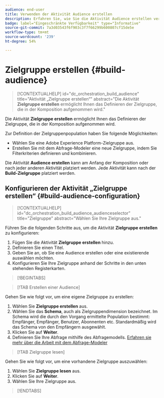 ```yaml
---
audience: end-user
title: Verwenden der Aktivität Audience erstellen
description: Erfahren Sie, wie Sie die Aktivität Audience erstellen verwenden
badge: label="Eingeschränkte Verfügbarkeit" type="Informative"
source-git-commit: 7a3d03543f6f903c3f7f66299b600807cf15de5e
workflow-type: tm+mt
source-wordcount: '239'
ht-degree: 54%

---
```



# Zielgruppe erstellen {#build-audience}

>[!CONTEXTUALHELP]
>id="dc_orchestration_build_audience"
>title="Aktivität „Zielgruppe erstellen“"
>abstract="Die Aktivität **Zielgruppe erstellen** ermöglicht Ihnen das Definieren der Zielgruppe, die in der Komposition aufgenommen wird."

Die Aktivität **Zielgruppe erstellen** ermöglicht Ihnen das Definieren der Zielgruppe, die in der Komposition aufgenommen wird.

Zur Definition der Zielgruppenpopulation haben Sie folgende Möglichkeiten:

<!--* Select an existing audience, created as a list in the client console.-->
* Wählen Sie eine Adobe Experience Platform-Zielgruppe aus.
* Erstellen Sie mit dem Abfrage-Modeler eine neue Zielgruppe, indem Sie Filterkriterien definieren und kombinieren.

Die Aktivität **Audience erstellen** kann am Anfang der Komposition oder nach jeder anderen Aktivität platziert werden. Jede Aktivität kann nach der **Build-Zielgruppe** platziert werden.

## Konfigurieren der Aktivität „Zielgruppe erstellen“ {#build-audience-configuration}

>[!CONTEXTUALHELP]
>id="dc_orchestration_build_audience_audienceselector"
>title="Zielgruppe"
>abstract="Wählen Sie Ihre Zielgruppe aus."

Führen Sie die folgenden Schritte aus, um die Aktivität **Zielgruppe erstellen** zu konfigurieren:

1. Fügen Sie die Aktivität **Zielgruppe erstellen** hinzu.
1. Definieren Sie einen Titel.
1. Geben Sie an, ob Sie eine Audience erstellen oder eine existierende auswählen möchten.
1. Konfigurieren Sie Ihre Zielgruppe anhand der Schritte in den unten stehenden Registerkarten.

>[!BEGINTABS]

>[!TAB Erstellen einer Audience]

Gehen Sie wie folgt vor, um eine eigene Zielgruppe zu erstellen:

1. Wählen Sie **Zielgruppe erstellen** aus.
1. Wählen Sie das **Schema**, auch als Zielgruppendimension bezeichnet. Im Schema wird die durch den Vorgang ermittelte Population bestimmt: Empfänger, Empfänger, Benutzer, Abonnenten etc. Standardmäßig wird das Schema von den Empfängern ausgewählt.
1. Klicken Sie auf **Weiter**.
1. Definieren Sie Ihre Abfrage mithilfe des Abfragemodells. [Erfahren sie mehr über die Arbeit mit dem Abfrage-Modeler](../../query/query-modeler-overview.md)

>[!TAB Zielgruppe lesen]

Gehen Sie wie folgt vor, um eine vorhandene Zielgruppe auszuwählen:

1. Wählen Sie **Zielgruppe lesen** aus.
1. Klicken Sie auf **Weiter**.
1. Wählen Sie Ihre Zielgruppe aus.

>[!ENDTABS]

<!--
## Examples{#build-audience-examples}

Here is an example of a workflow with two **Build audience** activities. The first one targets the poker players audience, followed by an email delivery. The second one targets the VIP clients audience, followed by an SMS delivery.

![](../assets/workflow-audience-example.png)
-->
